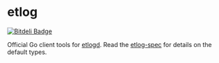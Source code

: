 # etlog

[![Bitdeli Badge](https://d2weczhvl823v0.cloudfront.net/cbmi/etlog/trend.png)](https://bitdeli.com/free "Bitdeli Badge")

Official Go client tools for [etlogd](https://github.com/cbmi/etlogd). Read the [etlog-spec](https://github.com/cbmi/etlog-spec) for details on the default types.
